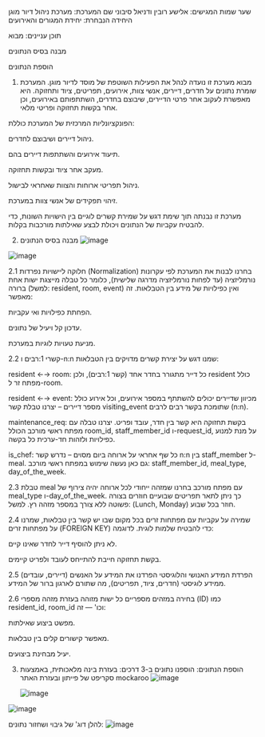 שער
שמות המגישים: אלישע רובין ודניאל סיבוני
שם המערכת: מערכת ניהול דיור מוגן
היחידה הנבחרת: יחידת המגורים והאירועים

תוכן עניינים:
  מבוא

  מבנה בסיס הנתונים
  
  הוספת הנתונים



1. מבוא
מערכת זו נועדה לנהל את הפעילות השוטפת של מוסד לדיור מוגן. המערכת שומרת נתונים על חדרים, דיירים, אנשי צוות, אירועים, תפריטים, ציוד ותחזוקה. היא מאפשרת לעקוב אחר פרטי הדיירים, שיבוצם בחדרים, השתתפותם באירועים, וכן אחר בקשות תחזוקה ופריטי מלאי.

הפונקציונליות המרכזית של המערכת כוללת:

ניהול דיירים ושיבוצם לחדרים.

תיעוד אירועים והשתתפות דיירים בהם.

מעקב אחר ציוד ובקשות תחזוקה.

ניהול תפריטי ארוחות והצוות שאחראי לבישול.

זיהוי תפקידים של אנשי צוות במערכת.

מערכת זו נבנתה תוך שימת דגש על שמירת קשרים לוגיים בין הישויות השונות, כדי להבטיח עקביות של הנתונים ויכולת לבצע שאילתות מורכבות בקלות.


2. מבנה בסיס הנתונים
![image](https://github.com/user-attachments/assets/b9e5fdc7-53ca-4a30-9ede-4cc840941214)

![image](https://github.com/user-attachments/assets/6dd9aeaf-ad6b-4419-a97e-b085cca725f0)

2.1 חלוקה ליישויות נפרדות (Normalization)
בחרנו לבנות את המערכת לפי עקרונות נורמליזציה (עד לפחות נורמליזציה מדרגה שלישית), כלומר כל טבלה מייצגת ישות אחת ברורה (למשל: resident, room, event) ואין כפילויות של מידע בין הטבלאות. זה מאפשר:

הפחתת כפילויות ואי עקביות.

עדכון קל ויעיל של נתונים.

מניעת טעויות לוגיות במערכת.

2.2 קשרי 1:רבים ו-n:n
שמנו דגש על יצירת קשרים מדויקים בין הטבלאות:

resident ←→ room:
כל דייר מתגורר בחדר אחד (קשר 1:רבים), ולכן resident כולל מפתח זר ל-room.

resident ←→ event:
מכיוון שדיירים יכולים להשתתף במספר אירועים, וכל אירוע כולל מספר דיירים – יצרנו טבלת קשר visiting_event שתומכת בקשר רבים לרבים (n:n).

maintenance_req:
בקשת תחזוקה היא קשר בין חדר, עובד ופריט. יצרנו טבלה עם מפתח ראשי מורכב הכולל room_id, staff_member_id ו-request_id, על מנת למנוע כפילויות ולזהות חד-ערכית כל בקשה.

is_chef:
כל שף אחראי על ארוחה ביום מסוים – נדרש קשר n:n בין staff_member ל-meal. גם כאן נעשה שימוש במפתח ראשי מורכב: staff_member_id, meal_type, day_of_the_week.

2.3 טבלת meal עם מפתח מורכב
בחרנו שמזהה ייחודי לכל ארוחה יהיה צירוף של meal_type ו-day_of_the_week.
כך ניתן לתאר תפריטים שבועיים חוזרים בצורה פשוטה ללא צורך במספר מזהה רץ.
למשל: (Lunch, Monday) חוזר בכל שבוע.

2.4 שמירה על עקביות עם מפתחות זרים
בכל מקום שבו יש קשר בין טבלאות, שמרנו על מפתחות זרים (FOREIGN KEY) כדי להבטיח שלמות לוגית.
לדוגמה:

לא ניתן להוסיף דייר לחדר שאינו קיים.

בקשת תחזוקה חייבת להתייחס לעובד ולפריט קיימים.

2.5 הפרדת המידע האנושי והלוגיסטי
הפרדנו את המידע על האנשים (דיירים, עובדים) ממידע לוגיסטי (חדרים, ציוד, תפריטים), מה שתורם לארגון ברור של המידע.

2.6 בחירה במזהים מספריים
כל ישות מזוהה בעזרת מזהה מספרי (ID) כמו resident_id, room_id וכו' — זה:

מפשט ביצוע שאילתות.

מאפשר קישורים קלים בין טבלאות.

יעיל מבחינת ביצועים.

3. הוספת הנתונים: הוספנו נתונים ב-3 דרכים: בעזרת בינה מלאכותית, באמצעות סקריפט של פייתון ובעזרת האתר mockaroo
   ![image](https://github.com/user-attachments/assets/b099c012-b736-4788-84e6-43adf4b7452a)

   ![image](https://github.com/user-attachments/assets/3ab5a3f4-7b2b-44ef-bf06-e44adcf852d1)

![image](https://github.com/user-attachments/assets/0b7e1239-6fec-46f8-9af8-abe055ebafe8)

להלן דוג' של גיבוי ושחזור נתונים:
![image](https://github.com/user-attachments/assets/32a5105b-451f-46cd-8568-b104566ac823)
